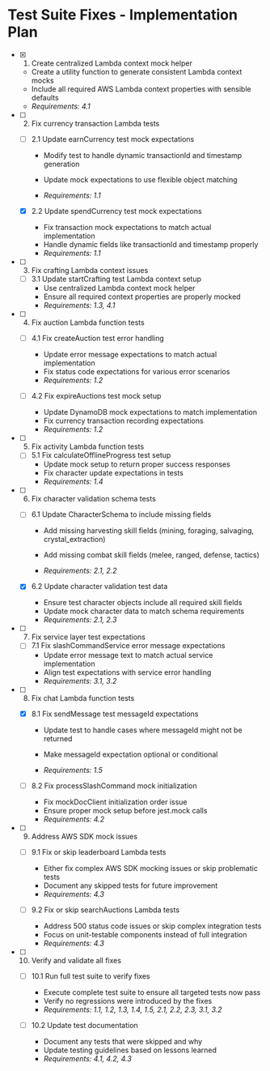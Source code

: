 # Test Suite Fixes - Implementation Plan

- [x] 1. Create centralized Lambda context mock helper


  - Create a utility function to generate consistent Lambda context mocks
  - Include all required AWS Lambda context properties with sensible defaults
  - _Requirements: 4.1_



- [ ] 2. Fix currency transaction Lambda tests
  - [ ] 2.1 Update earnCurrency test mock expectations
    - Modify test to handle dynamic transactionId and timestamp generation


    - Update mock expectations to use flexible object matching
    - _Requirements: 1.1_
  
  - [x] 2.2 Update spendCurrency test mock expectations


    - Fix transaction mock expectations to match actual implementation
    - Handle dynamic fields like transactionId and timestamp properly
    - _Requirements: 1.1_

- [ ] 3. Fix crafting Lambda context issues
  - [ ] 3.1 Update startCrafting test Lambda context setup
    - Use centralized Lambda context mock helper
    - Ensure all required context properties are properly mocked
    - _Requirements: 1.3, 4.1_

- [ ] 4. Fix auction Lambda function tests
  - [ ] 4.1 Fix createAuction test error handling
    - Update error message expectations to match actual implementation
    - Fix status code expectations for various error scenarios
    - _Requirements: 1.2_
  
  - [ ] 4.2 Fix expireAuctions test mock setup
    - Update DynamoDB mock expectations to match implementation
    - Fix currency transaction recording expectations
    - _Requirements: 1.2_



- [ ] 5. Fix activity Lambda function tests
  - [ ] 5.1 Fix calculateOfflineProgress test setup
    - Update mock setup to return proper success responses
    - Fix character update expectations in tests
    - _Requirements: 1.4_

- [ ] 6. Fix character validation schema tests
  - [ ] 6.1 Update CharacterSchema to include missing fields
    - Add missing harvesting skill fields (mining, foraging, salvaging, crystal_extraction)


    - Add missing combat skill fields (melee, ranged, defense, tactics)
    - _Requirements: 2.1, 2.2_
  
  - [x] 6.2 Update character validation test data


    - Ensure test character objects include all required skill fields
    - Update mock character data to match schema requirements
    - _Requirements: 2.1, 2.3_



- [ ] 7. Fix service layer test expectations
  - [ ] 7.1 Fix slashCommandService error message expectations
    - Update error message text to match actual service implementation
    - Align test expectations with service error handling
    - _Requirements: 3.1, 3.2_



- [ ] 8. Fix chat Lambda function tests
  - [x] 8.1 Fix sendMessage test messageId expectations


    - Update test to handle cases where messageId might not be returned
    - Make messageId expectation optional or conditional


    - _Requirements: 1.5_
  
  - [ ] 8.2 Fix processSlashCommand mock initialization



    - Fix mockDocClient initialization order issue
    - Ensure proper mock setup before jest.mock calls
    - _Requirements: 4.2_

- [ ] 9. Address AWS SDK mock issues
  - [ ] 9.1 Fix or skip leaderboard Lambda tests
    - Either fix complex AWS SDK mocking issues or skip problematic tests
    - Document any skipped tests for future improvement
    - _Requirements: 4.3_
  
  - [ ] 9.2 Fix or skip searchAuctions Lambda tests
    - Address 500 status code issues or skip complex integration tests
    - Focus on unit-testable components instead of full integration
    - _Requirements: 4.3_

- [ ] 10. Verify and validate all fixes
  - [ ] 10.1 Run full test suite to verify fixes
    - Execute complete test suite to ensure all targeted tests now pass
    - Verify no regressions were introduced by the fixes
    - _Requirements: 1.1, 1.2, 1.3, 1.4, 1.5, 2.1, 2.2, 2.3, 3.1, 3.2_
  
  - [ ] 10.2 Update test documentation
    - Document any tests that were skipped and why
    - Update testing guidelines based on lessons learned
    - _Requirements: 4.1, 4.2, 4.3_